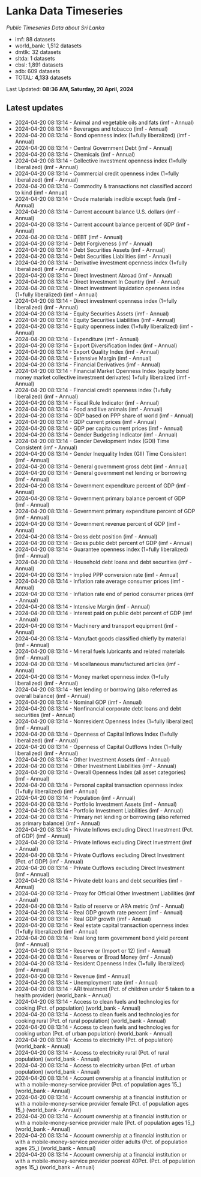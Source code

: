 # Lanka Data Timeseries
*Public Timeseries Data about Sri Lanka*

* imf: 88 datasets
* world_bank: 1,512 datasets
* dmtlk: 32 datasets
* sltda: 1 datasets
* cbsl: 1,891 datasets
* adb: 609 datasets
* TOTAL: **4,133** datasets

Last Updated: **08:36 AM, Saturday, 20 April, 2024**

## Latest updates

* 2024-04-20 08:13:14 - Animal and vegetable oils and fats (imf - Annual)
* 2024-04-20 08:13:14 - Beverages and tobacco (imf - Annual)
* 2024-04-20 08:13:14 - Bond openness index (1=fully liberalized) (imf - Annual)
* 2024-04-20 08:13:14 - Central Government Debt (imf - Annual)
* 2024-04-20 08:13:14 - Chemicals (imf - Annual)
* 2024-04-20 08:13:14 - Collective investment openness index (1=fully liberalized) (imf - Annual)
* 2024-04-20 08:13:14 - Commercial credit openness index (1=fully liberalized) (imf - Annual)
* 2024-04-20 08:13:14 - Commodity & transactions not classified accord to kind (imf - Annual)
* 2024-04-20 08:13:14 - Crude materials inedible except fuels (imf - Annual)
* 2024-04-20 08:13:14 - Current account balance U.S. dollars (imf - Annual)
* 2024-04-20 08:13:14 - Current account balance percent of GDP (imf - Annual)
* 2024-04-20 08:13:14 - DEBT (imf - Annual)
* 2024-04-20 08:13:14 - Debt Forgiveness (imf - Annual)
* 2024-04-20 08:13:14 - Debt Securities Assets (imf - Annual)
* 2024-04-20 08:13:14 - Debt Securities Liabilities (imf - Annual)
* 2024-04-20 08:13:14 - Derivative investment openness index (1=fully liberalized) (imf - Annual)
* 2024-04-20 08:13:14 - Direct Investment Abroad (imf - Annual)
* 2024-04-20 08:13:14 - Direct Investment In Country (imf - Annual)
* 2024-04-20 08:13:14 - Direct investment liquidation openness index (1=fully liberalized) (imf - Annual)
* 2024-04-20 08:13:14 - Direct investment openness index (1=fully liberalized) (imf - Annual)
* 2024-04-20 08:13:14 - Equity Securities Assets (imf - Annual)
* 2024-04-20 08:13:14 - Equity Securities Liabilities (imf - Annual)
* 2024-04-20 08:13:14 - Equity openness index (1=fully liberalized) (imf - Annual)
* 2024-04-20 08:13:14 - Expenditure (imf - Annual)
* 2024-04-20 08:13:14 - Export Diversification Index (imf - Annual)
* 2024-04-20 08:13:14 - Export Quality Index (imf - Annual)
* 2024-04-20 08:13:14 - Extensive Margin (imf - Annual)
* 2024-04-20 08:13:14 - Financial Derivatives (imf - Annual)
* 2024-04-20 08:13:14 - Financial Market Openness Index (equity bond money market collective investment derivates) 1=fully liberalized (imf - Annual)
* 2024-04-20 08:13:14 - Financial credit openness index (1=fully liberalized) (imf - Annual)
* 2024-04-20 08:13:14 - Fiscal Rule Indicator (imf - Annual)
* 2024-04-20 08:13:14 - Food and live animals (imf - Annual)
* 2024-04-20 08:13:14 - GDP based on PPP share of world (imf - Annual)
* 2024-04-20 08:13:14 - GDP current prices (imf - Annual)
* 2024-04-20 08:13:14 - GDP per capita current prices (imf - Annual)
* 2024-04-20 08:13:14 - Gender Budgeting Indicator (imf - Annual)
* 2024-04-20 08:13:14 - Gender Development Index (GDI) Time Consistent (imf - Annual)
* 2024-04-20 08:13:14 - Gender Inequality Index (GII) Time Consistent (imf - Annual)
* 2024-04-20 08:13:14 - General government gross debt (imf - Annual)
* 2024-04-20 08:13:14 - General government net lending or borrowing (imf - Annual)
* 2024-04-20 08:13:14 - Government expenditure percent of GDP (imf - Annual)
* 2024-04-20 08:13:14 - Government primary balance percent of GDP (imf - Annual)
* 2024-04-20 08:13:14 - Government primary expenditure percent of GDP (imf - Annual)
* 2024-04-20 08:13:14 - Government revenue percent of GDP (imf - Annual)
* 2024-04-20 08:13:14 - Gross debt position (imf - Annual)
* 2024-04-20 08:13:14 - Gross public debt percent of GDP (imf - Annual)
* 2024-04-20 08:13:14 - Guarantee openness index (1=fully liberalized) (imf - Annual)
* 2024-04-20 08:13:14 - Household debt loans and debt securities (imf - Annual)
* 2024-04-20 08:13:14 - Implied PPP conversion rate (imf - Annual)
* 2024-04-20 08:13:14 - Inflation rate average consumer prices (imf - Annual)
* 2024-04-20 08:13:14 - Inflation rate end of period consumer prices (imf - Annual)
* 2024-04-20 08:13:14 - Intensive Margin (imf - Annual)
* 2024-04-20 08:13:14 - Interest paid on public debt percent of GDP (imf - Annual)
* 2024-04-20 08:13:14 - Machinery and transport equipment (imf - Annual)
* 2024-04-20 08:13:14 - Manufact goods classified chiefly by material (imf - Annual)
* 2024-04-20 08:13:14 - Mineral fuels lubricants and related materials (imf - Annual)
* 2024-04-20 08:13:14 - Miscellaneous manufactured articles (imf - Annual)
* 2024-04-20 08:13:14 - Money market openness index (1=fully liberalized) (imf - Annual)
* 2024-04-20 08:13:14 - Net lending or borrowing (also referred as overall balance) (imf - Annual)
* 2024-04-20 08:13:14 - Nominal GDP (imf - Annual)
* 2024-04-20 08:13:14 - Nonfinancial corporate debt loans and debt securities (imf - Annual)
* 2024-04-20 08:13:14 - Nonresident Openness Index (1=fully liberalized) (imf - Annual)
* 2024-04-20 08:13:14 - Openness of Capital Inflows Index (1=fully liberalized) (imf - Annual)
* 2024-04-20 08:13:14 - Openness of Capital Outflows Index (1=fully liberalized) (imf - Annual)
* 2024-04-20 08:13:14 - Other Investment Assets (imf - Annual)
* 2024-04-20 08:13:14 - Other Investment Liabilities (imf - Annual)
* 2024-04-20 08:13:14 - Overall Openness Index (all asset categories) (imf - Annual)
* 2024-04-20 08:13:14 - Personal capital transaction openness index (1=fully liberalized) (imf - Annual)
* 2024-04-20 08:13:14 - Population (imf - Annual)
* 2024-04-20 08:13:14 - Portfolio Investment Assets (imf - Annual)
* 2024-04-20 08:13:14 - Portfolio Investment Liabilities (imf - Annual)
* 2024-04-20 08:13:14 - Primary net lending or borrowing (also referred as primary balance) (imf - Annual)
* 2024-04-20 08:13:14 - Private Inflows excluding Direct Investment (Pct. of GDP) (imf - Annual)
* 2024-04-20 08:13:14 - Private Inflows excluding Direct Investment (imf - Annual)
* 2024-04-20 08:13:14 - Private Outflows excluding Direct Investment (Pct. of GDP) (imf - Annual)
* 2024-04-20 08:13:14 - Private Outflows excluding Direct Investment (imf - Annual)
* 2024-04-20 08:13:14 - Private debt loans and debt securities (imf - Annual)
* 2024-04-20 08:13:14 - Proxy for Official Other Investment Liabilities (imf - Annual)
* 2024-04-20 08:13:14 - Ratio of reserve or ARA metric (imf - Annual)
* 2024-04-20 08:13:14 - Real GDP growth rate percent (imf - Annual)
* 2024-04-20 08:13:14 - Real GDP growth (imf - Annual)
* 2024-04-20 08:13:14 - Real estate capital transaction openness index (1=fully liberalized) (imf - Annual)
* 2024-04-20 08:13:14 - Real long term government bond yield percent (imf - Annual)
* 2024-04-20 08:13:14 - Reserve or (Import or 12) (imf - Annual)
* 2024-04-20 08:13:14 - Reserves or Broad Money (imf - Annual)
* 2024-04-20 08:13:14 - Resident Openness Index (1=fully liberalized) (imf - Annual)
* 2024-04-20 08:13:14 - Revenue (imf - Annual)
* 2024-04-20 08:13:14 - Unemployment rate (imf - Annual)
* 2024-04-20 08:13:14 - ARI treatment (Pct. of children under 5 taken to a health provider) (world_bank - Annual)
* 2024-04-20 08:13:14 - Access to clean fuels and technologies for cooking (Pct. of population) (world_bank - Annual)
* 2024-04-20 08:13:14 - Access to clean fuels and technologies for cooking rural (Pct. of rural population) (world_bank - Annual)
* 2024-04-20 08:13:14 - Access to clean fuels and technologies for cooking urban (Pct. of urban population) (world_bank - Annual)
* 2024-04-20 08:13:14 - Access to electricity (Pct. of population) (world_bank - Annual)
* 2024-04-20 08:13:14 - Access to electricity rural (Pct. of rural population) (world_bank - Annual)
* 2024-04-20 08:13:14 - Access to electricity urban (Pct. of urban population) (world_bank - Annual)
* 2024-04-20 08:13:14 - Account ownership at a financial institution or with a mobile-money-service provider (Pct. of population ages 15_) (world_bank - Annual)
* 2024-04-20 08:13:14 - Account ownership at a financial institution or with a mobile-money-service provider female (Pct. of population ages 15_) (world_bank - Annual)
* 2024-04-20 08:13:14 - Account ownership at a financial institution or with a mobile-money-service provider male (Pct. of population ages 15_) (world_bank - Annual)
* 2024-04-20 08:13:14 - Account ownership at a financial institution or with a mobile-money-service provider older adults (Pct. of population ages 25_) (world_bank - Annual)
* 2024-04-20 08:13:14 - Account ownership at a financial institution or with a mobile-money-service provider poorest 40Pct. (Pct. of population ages 15_) (world_bank - Annual)